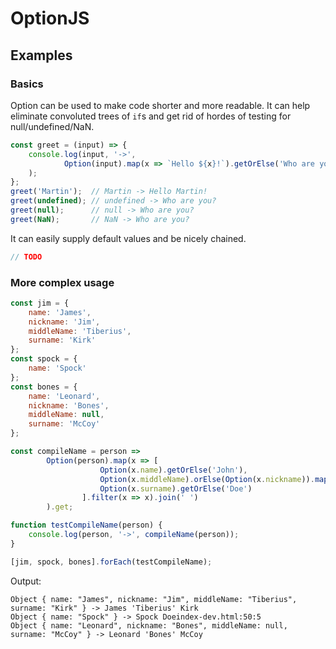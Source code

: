 # OptionJS

## Examples

### Basics

Option can be used to make code shorter and more readable. It can help eliminate convoluted trees of `if`s and get rid of hordes of testing for null/undefined/NaN.

```javascript
const greet = (input) => {
    console.log(input, '->',
            Option(input).map(x => `Hello ${x}!`).getOrElse('Who are you?')
    );
};
greet('Martin');  // Martin -> Hello Martin!
greet(undefined); // undefined -> Who are you?
greet(null);      // null -> Who are you?
greet(NaN);       // NaN -> Who are you?
```

It can easily supply default values and be nicely chained.

```javascript
// TODO
```

### More complex usage

```javascript
const jim = {
    name: 'James',
    nickname: 'Jim',
    middleName: 'Tiberius',
    surname: 'Kirk'
};
const spock = {
    name: 'Spock'
};
const bones = {
    name: 'Leonard',
    nickname: 'Bones',
    middleName: null,
    surname: 'McCoy'
};

const compileName = person =>
        Option(person).map(x => [
                    Option(x.name).getOrElse('John'),
                    Option(x.middleName).orElse(Option(x.nickname)).map(y => `'${y}'`).get,
                    Option(x.surname).getOrElse('Doe')
                ].filter(x => x).join(' ')
        ).get;

function testCompileName(person) {
    console.log(person, '->', compileName(person));
}

[jim, spock, bones].forEach(testCompileName);
```

Output:

```
Object { name: "James", nickname: "Jim", middleName: "Tiberius", surname: "Kirk" } -> James 'Tiberius' Kirk
Object { name: "Spock" } -> Spock Doeindex-dev.html:50:5
Object { name: "Leonard", nickname: "Bones", middleName: null, surname: "McCoy" } -> Leonard 'Bones' McCoy
```
